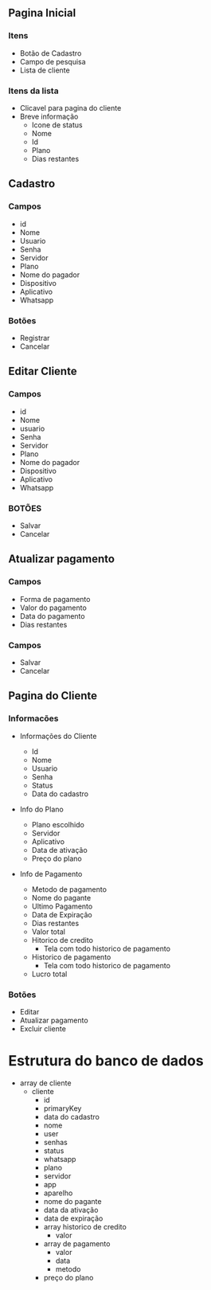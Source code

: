 ## Pagina Inicial
### Itens
- Botão de Cadastro
- Campo de pesquisa
- Lista de cliente
### Itens da lista
- Clicavel para pagina do cliente
- Breve informação
	- Icone de status
	- Nome
	- Id
	- Plano
	- Dias restantes

## Cadastro
### Campos
- id
- Nome
- Usuario
- Senha
- Servidor
- Plano
- Nome do pagador
- Dispositivo
- Aplicativo
- Whatsapp
### Botões
- Registrar
- Cancelar

## Editar Cliente
### Campos
- id
- Nome
- usuario
- Senha
- Servidor
- Plano
- Nome do pagador
- Dispositivo
- Aplicativo
- Whatsapp
### BOTÕES
- Salvar
- Cancelar

## Atualizar pagamento

### Campos
- Forma de pagamento
- Valor do pagamento
- Data do pagamento
- Dias restantes
### Campos
- Salvar
- Cancelar

## Pagina do Cliente
### Informacões
- Informações do Cliente
	- Id
	- Nome
	- Usuario
	- Senha
	- Status
	- Data do cadastro

- Info do Plano
	- Plano escolhido
	- Servidor
	- Aplicativo
	- Data de ativação
	- Preço do plano

- Info de Pagamento
	- Metodo de pagamento
	- Nome do pagante
	- Ultimo Pagamento
	- Data de Expiração
	- Dias restantes
	- Valor total
	- Hitorico de credito
		- Tela com todo historico de pagamento
	- Historico de pagamento
		- Tela com todo historico de pagamento
	- Lucro total
### Botões
- Editar
- Atualizar pagamento
- Excluir cliente

# Estrutura do banco de dados

- array de cliente
	- cliente
		- id
		- primaryKey
		- data do cadastro
		- nome
		- user
		- senhas
		- status
		- whatsapp
		- plano
		- servidor
		- app
		- aparelho
		- nome do pagante
		- data da ativação
		- data de expiração
		- array historico de credito
			- valor
		- array de pagamento
			- valor
			- data
			- metodo
		- preço do plano